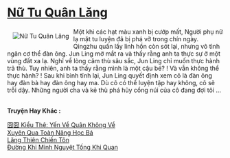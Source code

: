 <a href="https://truyentiki.com/nu-tu-quan-lang.30682/" title="Nữ Tu Quân Lăng"><h1>Nữ Tu Quân Lăng</h1></a><div style="display:table"><img align="right" style="float: left; padding: 10px;" src="https://truyentiki.com/a/img/str/src/30682.jpg" alt="Nữ Tu Quân Lăng">Một khi các hạt màu xanh bị cướp mất, Người phụ nữ lạ mặt tu luyện đã bị phá vỡ trong chín ngày. Qingzhu quấn lấy linh hồn còn sót lại, nhưng vô tình ngăn cơ thể đàn ông. Jun Ling mở mắt ra và thấy rằng anh ta thực sự ở một vùng đất xa lạ. Nghĩ về lòng căm thù sâu sắc, Jun Ling chỉ muốn thực hành trả thù. Tuy nhiên, anh ta thấy rằng mình là một cậu bé? ! Và vẫn không thể thực hành? ! Sau khi bình tĩnh lại, Jun Ling quyết định xem cô là đàn ông hay đàn bà hay đàn ông hay ma. Dù cô có thể luyện tập hay không, cô sẽ trỗi dậy. Những người cha và kẻ thù phá hủy cổng núi của cô đang đợi tôi ...</div><p><br><b>Truyện Hay Khác :</b></p><a href="https://truyentiki.com/kieu-the-yen-ve-quan-khong-ve.30681/" alt="囧囧 Kiều Thê: Yến Về Quân Không Về">囧囧 Kiều Thê: Yến Về Quân Không Về</a><br/><a href="https://github.com/nownovels/top500/tree/master/truyenhay/33858/" alt="Xuyên Qua Toàn Năng Học Bá">Xuyên Qua Toàn Năng Học Bá</a><br/><a href="https://github.com/nownovels/top500/tree/master/truyenhay/33762/" alt="Lăng Thiên Chiến Tôn">Lăng Thiên Chiến Tôn</a><br/><a href="https://github.com/nownovels/top500/tree/master/truyenhay/33838/" alt="Đường Khi Minh Nguyệt Tống Khi Quan">Đường Khi Minh Nguyệt Tống Khi Quan</a><br/>